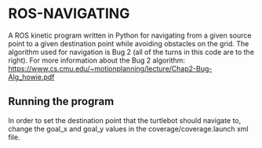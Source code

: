 # ROS-NAVIGATING
A ROS kinetic program written in Python for navigating from a given source point to a given destination point while avoiding obstacles on the grid. The algorithm used for navigation is Bug 2 (all of the turns in this code are to the right).
For more information about the Bug 2 algorithm: https://www.cs.cmu.edu/~motionplanning/lecture/Chap2-Bug-Alg_howie.pdf

## Running the program
In order to set the destination point that the turtlebot should navigate to, change the goal_x and goal_y values in the coverage/coverage.launch xml file.

